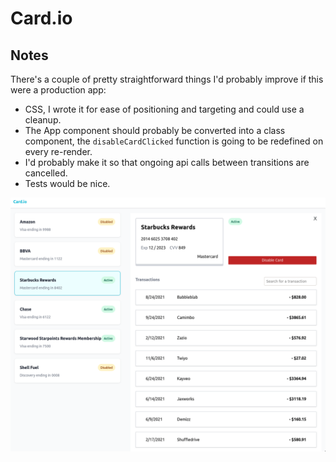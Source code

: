 # Card.io

## Notes

There's a couple of pretty straightforward things I'd probably improve if this
were a production app:

- CSS, I wrote it for ease of positioning and targeting and could use a cleanup.
- The App component should probably be converted into a class component, the
  `disableCardClicked` function is going to be redefined on every re-render.
- I'd probably make it so that ongoing api calls between transitions are
  cancelled.
- Tests would be nice.

![Card.io screenshot](/media/screenshot.png)
